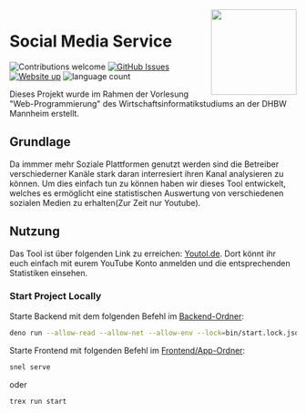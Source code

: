 
<img src="http://youtol.de/images/YouToolBlank.png" align="right" height="150"/>

# Social Media Service

![Contributions welcome](https://img.shields.io/badge/contributions-welcome-orange.svg)
[![GitHub Issues](https://img.shields.io/github/issues/HaseFlrn/social-media-service.svg)](https://github.com/HaseFlrn/social-media-service/issues)
[![Website up](https://img.shields.io/website-up-down-green-red/http/youtol.de)](http://youtol.de/)
![language count](https://img.shields.io/github/languages/count/HaseFlrn/social-media-service)


Dieses Projekt wurde im Rahmen der Vorlesung "Web-Programmierung" des Wirtschaftsinformatikstudiums an der DHBW Mannheim erstellt.


## Grundlage

Da immmer mehr Soziale Plattformen genutzt werden sind die Betreiber verschiederner Kanäle 
stark daran interresiert ihren Kanal analysieren zu können. Um dies einfach tun zu können
haben wir dieses Tool entwickelt, welches es ermöglicht eine statistischen Auswertung von
verschiedenen sozialen Medien zu erhalten(Zur Zeit nur Youtube).

## Nutzung

Das Tool ist über folgenden Link zu erreichen: [Youtol.de](http://youtol.de/).
Dort könnt ihr euch einfach mit eurem YouTube Konto anmelden und die entsprechenden
Statistiken einsehen.


### Start Project Locally
Starte Backend mit dem folgenden Befehl im [Backend-Ordner](./backend/):

```sh
deno run --allow-read --allow-net --allow-env --lock=bin/start.lock.json --lock-write server.ts
```


Starte Frontend mit folgenden Befehl im [Frontend/App-Ordner](./frontend/app/):
```sh
snel serve
```

oder
```sh
trex run start
```


